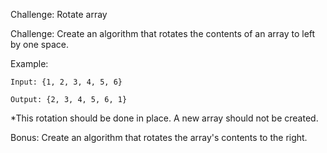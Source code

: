 Challenge: Rotate array

Challenge: Create an algorithm that rotates the contents of an array to left by one space.

Example:

    Input: {1, 2, 3, 4, 5, 6}

    Output: {2, 3, 4, 5, 6, 1}

*This rotation should be done in place. A new array should not be created. 

Bonus: Create an algorithm that rotates the array's contents to the right.